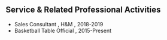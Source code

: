## Service & Related Professional Activities

* Sales Consultant , H&M , 2018-2019
* Basketball Table Official , 2015-Present
